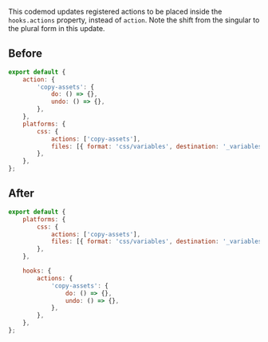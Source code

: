 

This codemod updates registered actions to be placed inside the `hooks.actions` property, instead of `action`. Note the shift from the singular to the plural form in this update.

## Before

```jsx
export default {
    action: {
        'copy-assets': {
            do: () => {},
            undo: () => {},
        },
    },
    platforms: {
        css: {
            actions: ['copy-assets'],
            files: [{ format: 'css/variables', destination: '_variables.css' }],
        },
    },
};

```

## After

```jsx
export default {
    platforms: {
        css: {
            actions: ['copy-assets'],
            files: [{ format: 'css/variables', destination: '_variables.css' }],
        },
    },

    hooks: {
        actions: {
            'copy-assets': {
                do: () => {},
                undo: () => {},
            },
        },
    },
};

```
